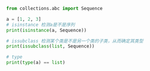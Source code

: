 
<BlogInfo id="864" title="3.几种检测对象类型的方法" author="白日梦想猿" pv=0 read_times=0 pre_cost_time="0分10秒" category="接口：从协议到抽象基类" tag_list="['接口：从协议到抽象基类']" create_time="2022.04.02 10:39:11" update_time="2022.04.02 11:08:59" />

```python
from collections.abc import Sequence

a = [1, 2, 3]
# isinstance 检测a是不是序列
print(isinstance(a, Sequence))

# issubclass 检测某个类是不是另一个类的子类，从而确定其类型
print(issubclass(list, Sequence))

# type
print(type(a) == list)

```
